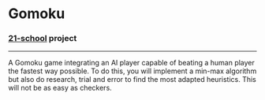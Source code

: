 # Gomoku

### [21-school](https://21-school.ru/) project

---
A Gomoku game integrating an AI player capable of beating a human player the fastest way possible. To do this, you will implement a min-max algorithm but also do research, trial and error to find the most adapted heuristics. This will not be as easy as checkers.
